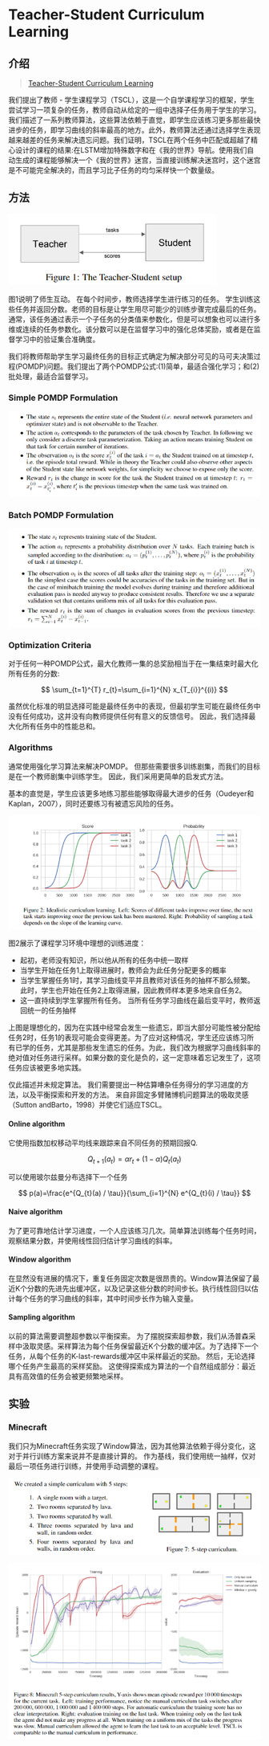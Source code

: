 # Teacher-Student Curriculum Learning

## 介绍

> [Teacher-Student Curriculum Learning](https://arxiv.org/pdf/1707.00183.pdf)

我们提出了教师 - 学生课程学习（TSCL），这是一个自学课程学习的框架，学生尝试学习一项复杂的任务，教师自动从给定的一组中选择子任务用于学生的学习。我们描述了一系列教师算法，这些算法依赖于直觉，即学生应该练习更多那些最快进步的任务，即学习曲线的斜率最高的地方。此外，教师算法还通过选择学生表现越来越差的任务来解决遗忘问题。我们证明，TSCL在两个任务中匹配或超越了精心设计的课程的结果:在LSTM增加特殊数字和在《我的世界》导航。使用我们自动生成的课程能够解决一个《我的世界》迷宫，当直接训练解决迷宫时，这个迷宫是不可能完全解决的，而且学习比子任务的均匀采样快一个数量级。

## 方法

![](../../.gitbook/assets/image%20%28166%29.png)

图1说明了师生互动。 在每个时间步，教师选择学生进行练习的任务。 学生训练这些任务并返回分数。老师的目标是让学生用尽可能少的训练步骤完成最后的任务。通常，该任务通过表示一个子任务的分类值来参数化，但是可以想象也可以进行多维或连续的任务参数化。该分数可以是在监督学习中的强化总体奖励，或者是在监督学习中的验证集合准确度。

我们将教师帮助学生学习最终任务的目标正式确定为解决部分可见的马可夫决策过程\(POMDP\)问题。我们提出了两个POMDP公式:\(1\)简单，最适合强化学习；和\(2\)批处理，最适合监督学习。

### Simple POMDP Formulation

![](../../.gitbook/assets/image%20%2896%29.png)

### Batch POMDP Formulation

![](../../.gitbook/assets/image%20%2810%29.png)

### Optimization Criteria

对于任何一种POMDP公式，最大化教师一集的总奖励相当于在一集结束时最大化所有任务的分数:

$$
\sum_{t=1}^{T} r_{t}=\sum_{i=1}^{N} x_{T_{i}}^{(i)}
$$

虽然优化标准的明显选择可能是最终任务中的表现，但最初学生可能在最终任务中没有任何成功，这并没有向教师提供任何有意义的反馈信号。 因此，我们选择最大化所有任务中的性能总和。

### Algorithms

通常使用强化学习算法来解决POMDP。 但那些需要很多训练剧集，而我们的目标是在一个教师剧集中训练学生。 因此，我们采用更简单的启发式方法。

基本的直觉是，学生应该更多地练习那些能够取得最大进步的任务（Oudeyer和Kaplan，2007），同时还要练习有被遗忘风险的任务。

![](../../.gitbook/assets/image%20%2868%29.png)

图2展示了课程学习环境中理想的训练进度：

* 起初，老师没有知识，所以他从所有的任务中统一取样
* 当学生开始在任务1上取得进展时，教师会为此任务分配更多的概率
* 当学生掌握任务1时，其学习曲线变平并且教师对该任务的抽样不那么频繁。 此时，学生也开始在任务2上取得进展，因此教师样本更多地来自任务2。
* 这一直持续到学生掌握所有任务。 当所有任务学习曲线在最后变平时，教师返回统一的任务抽样

上图是理想化的，因为在实践中经常会发生一些遗忘，即当大部分可能性被分配给任务2时，任务1的表现可能会变得更差。为了应对这种情况，学生还应该练习所有已学的任务，尤其是那些发生遗忘的任务。为此，我们改为根据学习曲线斜率的绝对值对任务进行采样。如果分数的变化是负的，这一定意味着忘记发生了，这项任务应该被更多地实践。

仅此描述并未规定算法。 我们需要提出一种估算嘈杂任务得分的学习进度的方法，以及平衡探索和开发的方法。 来自非固定多臂赌博机问题算法的吸取灵感（Sutton andBarto，1998）并使它们适应TSCL。

#### Online algorithm

它使用指数加权移动平均线来跟踪来自不同任务的预期回报Q.

$$
Q_{t+1}\left(a_{t}\right)=\alpha r_{t}+(1-\alpha) Q_{t}\left(a_{t}\right)
$$

可以使用玻尔兹曼分布选择下一个任务

$$
p(a)=\frac{e^{Q_{t}(a) / \tau}}{\sum_{i=1}^{N} e^{Q_{t}(i) / \tau}}
$$

#### Naive algorithm

为了更可靠地估计学习进度，一个人应该练习几次。简单算法训练每个任务时间，观察结果分数，并使用线性回归估计学习曲线的斜率。

#### Window algorithm

在显然没有进展的情况下，重复任务固定次数是很昂贵的。Window算法保留了最近K个分数的先进先出缓冲区，以及记录这些分数的时间步长。执行线性回归以估计每个任务的学习曲线的斜率，其中时间步长作为输入变量。

#### Sampling algorithm

以前的算法需要调整超参数以平衡探索。 为了摆脱探索超参数，我们从汤普森采样中汲取灵感。采样算法为每个任务保留最近K个分数的缓冲区。为了选择下一个任务，从每个任务的K-last-rewards缓冲区中采样最近的奖励。 然后，无论选择哪个任务产生最高的采样奖励。 这使得探索成为算法的一个自然组成部分：最近具有高效值的任务会被更频繁地采样。

## 实验

### Minecraft

我们只为Minecraft任务实现了Window算法，因为其他算法依赖于得分变化，这对于并行训练方案来说并不是直接计算的。 作为基线，我们使用统一抽样，仅对最后一项任务进行训练，并使用手动调整的课程。

![](../../.gitbook/assets/image%20%2864%29.png)

![](../../.gitbook/assets/image%20%2847%29.png)

